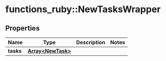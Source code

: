 # functions_ruby::NewTasksWrapper

## Properties
Name | Type | Description | Notes
------------ | ------------- | ------------- | -------------
**tasks** | [**Array&lt;NewTask&gt;**](NewTask.md) |  | 


